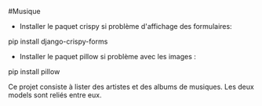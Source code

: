 #Musique
- Installer le paquet crispy si problème d'affichage des formulaires:

pip install django-crispy-forms

- Installer le paquet pillow si problème avec les images :

pip install pillow

Ce projet consiste à lister des artistes et des albums de musiques.
Les deux models sont reliés entre eux.